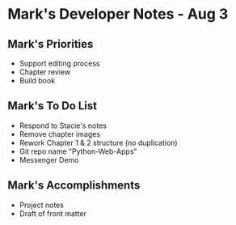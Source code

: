 # Mark's Developer Notes  - Aug 3

## Mark's Priorities
* Support editing process
* Chapter review
* Build book


## Mark's To Do List
* Respond to Stacie's notes
* Remove chapter images
* Rework Chapter 1 & 2 structure (no duplication)
* Git repo name "Python-Web-Apps"
* Messenger Demo


## Mark's Accomplishments
* Project notes
* Draft of front matter
